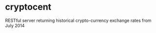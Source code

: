 cryptocent
==========

RESTful server returning historical crypto-currency exchange rates from July 2014
